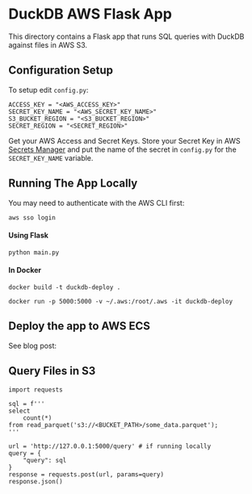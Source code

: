 # DuckDB AWS Flask App
This directory contains a Flask app that runs SQL queries with DuckDB against files in AWS S3. 


## Configuration Setup
To setup edit `config.py`:
```
ACCESS_KEY = "<AWS_ACCESS_KEY>"
SECRET_KEY_NAME = "<AWS_SECRET_KEY_NAME>"
S3_BUCKET_REGION = "<S3_BUCKET_REGION>"
SECRET_REGION = "<SECRET_REGION>"
```
Get your AWS Access and Secret Keys. Store your Secret Key in AWS [Secrets Manager](https://docs.aws.amazon.com/secretsmanager/latest/userguide/create_secret.html) and put the name of the secret in `config.py` for the `SECRET_KEY_NAME` variable.

## Running The App Locally
You may need to authenticate with the AWS CLI first:
```
aws sso login
```
####  Using Flask
`python main.py`
#### In Docker
```
docker build -t duckdb-deploy .
```
```
docker run -p 5000:5000 -v ~/.aws:/root/.aws -it duckdb-deploy
```

## Deploy the app to AWS ECS
See blog post: 

## Query Files in S3
```
import requests 

sql = f'''
select 
    count(*)
from read_parquet('s3://<BUCKET_PATH>/some_data.parquet');
'''

url = 'http://127.0.0.1:5000/query' # if running locally
query = {
    "query": sql
}
response = requests.post(url, params=query)
response.json()
```
